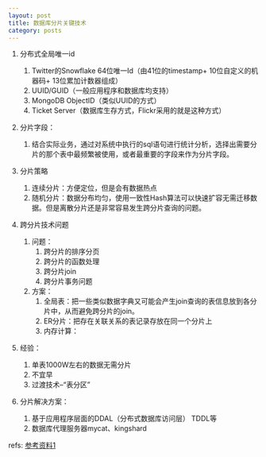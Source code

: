 ```yaml
---
layout: post
title: 数据库分片关键技术
category: posts
---
```


1. 分布式全局唯一id
	1. Twitter的Snowflake 64位唯一Id（由41位的timestamp+ 10位自定义的机器码+ 13位累加计数器组成）
	1. UUID/GUID（一般应用程序和数据库均支持）
	1. MongoDB ObjectID（类似UUID的方式）
	1. Ticket Server（数据库生存方式，Flickr采用的就是这种方式）

1. 分片字段：
	1. 结合实际业务，通过对系统中执行的sql语句进行统计分析，选择出需要分片的那个表中最频繁被使用，或者最重要的字段来作为分片字段。

1. 分片策略
	1. 连续分片：方便定位，但是会有数据热点
	1. 随机分片：数据分布均匀，使用一致性Hash算法可以快速扩容无需迁移数据。但是离散分片还是非常容易发生跨分片查询的问题。

1. 跨分片技术问题
    1. 问题：
        1. 跨分片的排序分页
        1. 跨分片的函数处理
        1. 跨分片join
        1. 跨分片事务问题
    1. 方案：
        1. 全局表：把一些类似数据字典又可能会产生join查询的表信息放到各分片中，从而避免跨分片的join。
        2. ER分片：把存在关联关系的表记录存放在同一个分片上
        1. 内存计算：

1. 经验：
    1. 单表1000W左右的数据无需分片
    1. 不宜早
    1. 过渡技术–“表分区”


1. 分片解决方案：
    1. 基于应用程序层面的DDAL（分布式数据库访问层）  TDDL等
    1. 数据库代理服务器mycat、kingshard


refs:
[参考资料1][1]

[1]: http://mp.weixin.qq.com/s?__biz=MzA5Nzc4OTA1Mw==&mid=2659598156&idx=1&sn=b5d4e509dc6a9c908bef2bad8ce27a25#rd
